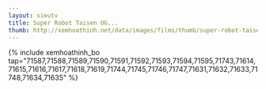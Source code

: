 ```yaml
---
layout: sieutv
title: Super Robot Taisen OG...
thumb: http://xemhoathinh.net/data/images/films/thumb/super-robot-taisen-og-divine-wars-super-robot-taisen-og-divine-wars-2007.jpg
---
```

{% include xemhoathinh_bo tap="71587,71588,71589,71590,71591,71592,71593,71594,71595,71743,71614,71615,71616,71617,71618,71619,71744,71745,71746,71747,71631,71632,71633,71748,71634,71635" %} 
